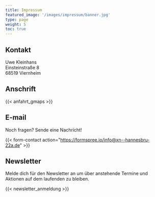 ```yaml
---
title: Impressum
featured_image: '/images/impressum/banner.jpg'
type: page
weight: 5
toc: true
---
```


## Kontakt

Uwe Kleinhans  
Einsteinstraße 8  
68519 Viernheim
## Anschrift

{{< anfahrt_gmaps >}}

## E-mail

Noch fragen? Sende eine Nachricht!

{{< form-contact action="https://formspree.io/info@xn--hannesbru-22a.de" >}}
## Newsletter

Melde dich für den Newsletter an um über anstehende Termine und Aktionen auf dem laufenden zu bleiben.

{{< newsletter_anmeldung >}}